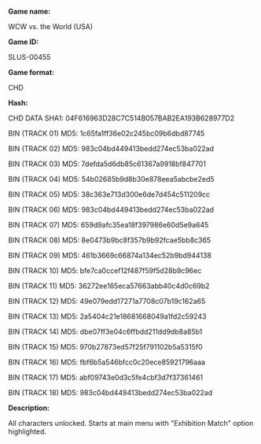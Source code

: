 **Game name:**

WCW vs. the World (USA)

**Game ID:**

SLUS-00455

**Game format:**

CHD

**Hash:**

CHD DATA SHA1: 04F616963D28C7C514B057BAB2EA193B628977D2

BIN (TRACK 01) MD5: 1c65fa1ff36e02c245bc09b6dbd87745

BIN (TRACK 02) MD5: 983c04bd449413bedd274ec53ba022ad

BIN (TRACK 03) MD5: 7defda5d6db85c61367a9918bf847701

BIN (TRACK 04) MD5: 54b02685b9d8b30e878eea5abcbe2ed5

BIN (TRACK 05) MD5: 38c363e713d300e6de7d454c511209cc

BIN (TRACK 06) MD5: 983c04bd449413bedd274ec53ba022ad

BIN (TRACK 07) MD5: 659d9afc35ea18f397986e60d5e9a645

BIN (TRACK 08) MD5: 8e0473b9bc8f357b9b92fcae5bb8c365

BIN (TRACK 09) MD5: 461b3669c66874a134ec52b9bd944138

BIN (TRACK 10) MD5: bfe7ca0ccef12f487f59f5d28b9c96ec

BIN (TRACK 11) MD5: 36272ee165eca57663abb40c4d0c69b2

BIN (TRACK 12) MD5: 49e079edd17271a7708c07b19c162a65

BIN (TRACK 13) MD5: 2a5404c21e18681668049a1fd2c59243

BIN (TRACK 14) MD5: dbe07ff3e04c6ffbdd211dd9db8a85b1

BIN (TRACK 15) MD5: 970b27873ed57f25f791102b5a5315f0

BIN (TRACK 16) MD5: fbf6b5a546bfcc0c20ece85921796aaa

BIN (TRACK 17) MD5: abf09743e0d3c5fe4cbf3d7f37361461

BIN (TRACK 18) MD5: 983c04bd449413bedd274ec53ba022ad

**Description:**

All characters unlocked. Starts at main menu with "Exhibition Match" option highlighted.